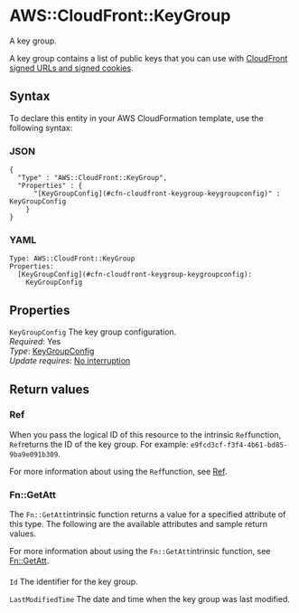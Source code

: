 # AWS::CloudFront::KeyGroup<a name="aws-resource-cloudfront-keygroup"></a>

A key group\.

A key group contains a list of public keys that you can use with [CloudFront signed URLs and signed cookies](https://docs.aws.amazon.com/AmazonCloudFront/latest/DeveloperGuide/PrivateContent.html)\.

## Syntax<a name="aws-resource-cloudfront-keygroup-syntax"></a>

To declare this entity in your AWS CloudFormation template, use the following syntax:

### JSON<a name="aws-resource-cloudfront-keygroup-syntax.json"></a>

```
{
  "Type" : "AWS::CloudFront::KeyGroup",
  "Properties" : {
      "[KeyGroupConfig](#cfn-cloudfront-keygroup-keygroupconfig)" : KeyGroupConfig
    }
}
```

### YAML<a name="aws-resource-cloudfront-keygroup-syntax.yaml"></a>

```
Type: AWS::CloudFront::KeyGroup
Properties: 
  [KeyGroupConfig](#cfn-cloudfront-keygroup-keygroupconfig): 
    KeyGroupConfig
```

## Properties<a name="aws-resource-cloudfront-keygroup-properties"></a>

`KeyGroupConfig`  <a name="cfn-cloudfront-keygroup-keygroupconfig"></a>
The key group configuration\.  
*Required*: Yes  
*Type*: [KeyGroupConfig](aws-properties-cloudfront-keygroup-keygroupconfig.md)  
*Update requires*: [No interruption](https://docs.aws.amazon.com/AWSCloudFormation/latest/UserGuide/using-cfn-updating-stacks-update-behaviors.html#update-no-interrupt)

## Return values<a name="aws-resource-cloudfront-keygroup-return-values"></a>

### Ref<a name="aws-resource-cloudfront-keygroup-return-values-ref"></a>

When you pass the logical ID of this resource to the intrinsic `Ref`function, `Ref`returns the ID of the key group\. For example: `e9fcd3cf-f3f4-4b61-bd85-9ba9e091b309`\.

For more information about using the `Ref`function, see [Ref](https://docs.aws.amazon.com/AWSCloudFormation/latest/UserGuide/intrinsic-function-reference-ref.html)\.

### Fn::GetAtt<a name="aws-resource-cloudfront-keygroup-return-values-fn--getatt"></a>

The `Fn::GetAtt`intrinsic function returns a value for a specified attribute of this type\. The following are the available attributes and sample return values\.

For more information about using the `Fn::GetAtt`intrinsic function, see [Fn::GetAtt](https://docs.aws.amazon.com/AWSCloudFormation/latest/UserGuide/intrinsic-function-reference-getatt.html)\.

#### <a name="aws-resource-cloudfront-keygroup-return-values-fn--getatt-fn--getatt"></a>

`Id`  <a name="Id-fn::getatt"></a>
The identifier for the key group\.

`LastModifiedTime`  <a name="LastModifiedTime-fn::getatt"></a>
The date and time when the key group was last modified\.